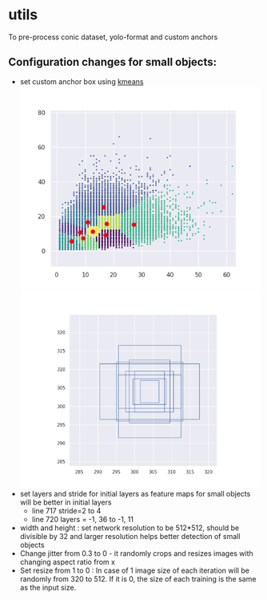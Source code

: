 # utils
To pre-process conic dataset, yolo-format and custom anchors


## Configuration changes for small objects:
* set custom  anchor box using [kmeans](https://github.com/nferencesinghv04/utils/blob/d059094cab664466bcd5b6e883d89c6db3bfb4b7/gen_anchors.py)
  ![alt text](https://github.com/nferencesinghv04/utils/blob/d059094cab664466bcd5b6e883d89c6db3bfb4b7/kmeans.png)
  ![alt text](https://github.com/nferencesinghv04/utils/blob/d059094cab664466bcd5b6e883d89c6db3bfb4b7/anchors.png)
* set layers and stride for initial layers as feature maps for small objects will be better in initial layers
  * line 717 stride=2 to 4
  * line 720 layers = -1, 36 to -1, 11
* width and height : set network resolution to be 512*512, should be divisible by 32 and larger resolution helps better detection of small objects 
* Change jitter from 0.3 to 0 - it randomly crops and resizes images with changing aspect ratio from x
* Set resize from 1 to 0 :  In case of 1 image size of each iteration will be randomly from 320 to 512. If it is 0, the size of each training is the same as the input size.
